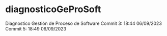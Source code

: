 # diagnosticoGeProSoft
Diagnostico Gestión de Proceso de Software
Commit 3: 18:44 06/09/2023
Commit 5: 18:49 06/09/2023